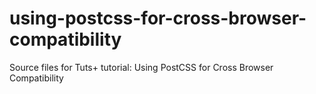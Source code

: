 # using-postcss-for-cross-browser-compatibility
Source files for Tuts+ tutorial: Using PostCSS for Cross Browser Compatibility
